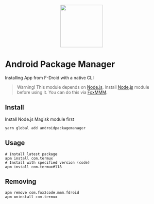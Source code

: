 [nodejs]: https://github.com/Googlers-Repo/node
[foxmmm]: https://github.com/Fox2Code/FoxMagiskModuleManager

<p  align="center"><img width="140" src="https://dergoogler.com/avatars/988e860aaaf5496c5ec1d34f41e3abec?size=420"></p>

# Android Package Manager

Installing App from F-Droid with a native CLI

> Warning! This module depends on [Node.js][nodejs]. Install [Node.js][nodejs] module before using it. You can do this via [FoxMMM][foxmmm].

## Install

Install Node.js Magisk module first

```shell
yarn global add androidpackagemanager
```

## Usage

```shell
# Install latest package
apm install com.termux
# Install with specified version (code)
apm install com.termux#118
```

## Removing

```shell
apm remove com.fox2code.mmm.fdroid
apm uninstall com.termux
```

